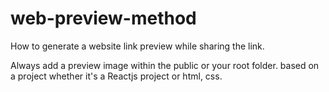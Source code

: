 # web-preview-method
How to generate a website link preview while sharing the link. 

Always add a preview image within the public or your root folder. based on a project whether it's a Reactjs project or html, css.


